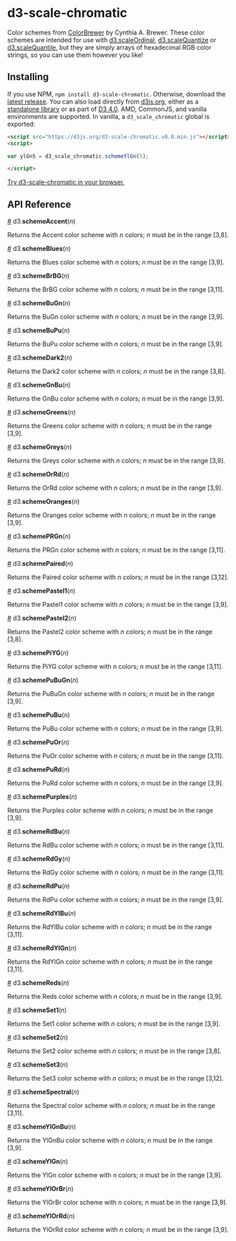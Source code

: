 # d3-scale-chromatic

Color schemes from [ColorBrewer](http://colorbrewer2.org) by Cynthia A. Brewer. These color schemes are intended for use with [d3.scaleOrdinal](https://github.com/d3/d3-scale/blob/master/README.md#ordinal-scales), [d3.scaleQuantize](https://github.com/d3/d3-scale/blob/master/README.md#quantize-scales) or [d3.scaleQuantile](https://github.com/d3/d3-scale/blob/master/README.md#quantile-scales), but they are simply arrays of hexadecimal RGB color strings, so you can use them however you like!

## Installing

If you use NPM, `npm install d3-scale-chromatic`. Otherwise, download the [latest release](https://github.com/d3/d3-scale-chromatic/releases/latest). You can also load directly from [d3js.org](https://d3js.org), either as a [standalone library](https://d3js.org/d3-scale-chromatic.v0.0.min.js) or as part of [D3 4.0](https://github.com/d3/d3). AMD, CommonJS, and vanilla environments are supported. In vanilla, a `d3_scale_chromatic` global is exported:

```html
<script src="https://d3js.org/d3-scale-chromatic.v0.0.min.js"></script>
<script>

var ylGn5 = d3_scale_chromatic.schemeYlGn(5);

</script>
```

[Try d3-scale-chromatic in your browser.](https://tonicdev.com/npm/d3-scale-chromatic)

## API Reference

<a href="#schemeAccent" name="schemeAccent">#</a> d3.<b>schemeAccent</b>(<i>n</i>)

Returns the Accent color scheme with *n* colors; *n* must be in the range [3,8].

<a href="#schemeBlues" name="schemeBlues">#</a> d3.<b>schemeBlues</b>(<i>n</i>)

Returns the Blues color scheme with *n* colors; *n* must be in the range [3,9].

<a href="#schemeBrBG" name="schemeBrBG">#</a> d3.<b>schemeBrBG</b>(<i>n</i>)

Returns the BrBG color scheme with *n* colors; *n* must be in the range [3,11].

<a href="#schemeBuGn" name="schemeBuGn">#</a> d3.<b>schemeBuGn</b>(<i>n</i>)

Returns the BuGn color scheme with *n* colors; *n* must be in the range [3,9].

<a href="#schemeBuPu" name="schemeBuPu">#</a> d3.<b>schemeBuPu</b>(<i>n</i>)

Returns the BuPu color scheme with *n* colors; *n* must be in the range [3,9].

<a href="#schemeDark2" name="schemeDark2">#</a> d3.<b>schemeDark2</b>(<i>n</i>)

Returns the Dark2 color scheme with *n* colors; *n* must be in the range [3,8].

<a href="#schemeGnBu" name="schemeGnBu">#</a> d3.<b>schemeGnBu</b>(<i>n</i>)

Returns the GnBu color scheme with *n* colors; *n* must be in the range [3,9].

<a href="#schemeGreens" name="schemeGreens">#</a> d3.<b>schemeGreens</b>(<i>n</i>)

Returns the Greens color scheme with *n* colors; *n* must be in the range [3,9].

<a href="#schemeGreys" name="schemeGreys">#</a> d3.<b>schemeGreys</b>(<i>n</i>)

Returns the Greys color scheme with *n* colors; *n* must be in the range [3,9].

<a href="#schemeOrRd" name="schemeOrRd">#</a> d3.<b>schemeOrRd</b>(<i>n</i>)

Returns the OrRd color scheme with *n* colors; *n* must be in the range [3,9].

<a href="#schemeOranges" name="schemeOranges">#</a> d3.<b>schemeOranges</b>(<i>n</i>)

Returns the Oranges color scheme with *n* colors; *n* must be in the range [3,9].

<a href="#schemePRGn" name="schemePRGn">#</a> d3.<b>schemePRGn</b>(<i>n</i>)

Returns the PRGn color scheme with *n* colors; *n* must be in the range [3,11].

<a href="#schemePaired" name="schemePaired">#</a> d3.<b>schemePaired</b>(<i>n</i>)

Returns the Paired color scheme with *n* colors; *n* must be in the range [3,12].

<a href="#schemePastel1" name="schemePastel1">#</a> d3.<b>schemePastel1</b>(<i>n</i>)

Returns the Pastel1 color scheme with *n* colors; *n* must be in the range [3,9].

<a href="#schemePastel2" name="schemePastel2">#</a> d3.<b>schemePastel2</b>(<i>n</i>)

Returns the Pastel2 color scheme with *n* colors; *n* must be in the range [3,8].

<a href="#schemePiYG" name="schemePiYG">#</a> d3.<b>schemePiYG</b>(<i>n</i>)

Returns the PiYG color scheme with *n* colors; *n* must be in the range [3,11].

<a href="#schemePuBuGn" name="schemePuBuGn">#</a> d3.<b>schemePuBuGn</b>(<i>n</i>)

Returns the PuBuGn color scheme with *n* colors; *n* must be in the range [3,9].

<a href="#schemePuBu" name="schemePuBu">#</a> d3.<b>schemePuBu</b>(<i>n</i>)

Returns the PuBu color scheme with *n* colors; *n* must be in the range [3,9].

<a href="#schemePuOr" name="schemePuOr">#</a> d3.<b>schemePuOr</b>(<i>n</i>)

Returns the PuOr color scheme with *n* colors; *n* must be in the range [3,11].

<a href="#schemePuRd" name="schemePuRd">#</a> d3.<b>schemePuRd</b>(<i>n</i>)

Returns the PuRd color scheme with *n* colors; *n* must be in the range [3,9].

<a href="#schemePurples" name="schemePurples">#</a> d3.<b>schemePurples</b>(<i>n</i>)

Returns the Purples color scheme with *n* colors; *n* must be in the range [3,9].

<a href="#schemeRdBu" name="schemeRdBu">#</a> d3.<b>schemeRdBu</b>(<i>n</i>)

Returns the RdBu color scheme with *n* colors; *n* must be in the range [3,11].

<a href="#schemeRdGy" name="schemeRdGy">#</a> d3.<b>schemeRdGy</b>(<i>n</i>)

Returns the RdGy color scheme with *n* colors; *n* must be in the range [3,11].

<a href="#schemeRdPu" name="schemeRdPu">#</a> d3.<b>schemeRdPu</b>(<i>n</i>)

Returns the RdPu color scheme with *n* colors; *n* must be in the range [3,9].

<a href="#schemeRdYlBu" name="schemeRdYlBu">#</a> d3.<b>schemeRdYlBu</b>(<i>n</i>)

Returns the RdYlBu color scheme with *n* colors; *n* must be in the range [3,11].

<a href="#schemeRdYlGn" name="schemeRdYlGn">#</a> d3.<b>schemeRdYlGn</b>(<i>n</i>)

Returns the RdYlGn color scheme with *n* colors; *n* must be in the range [3,11].

<a href="#schemeReds" name="schemeReds">#</a> d3.<b>schemeReds</b>(<i>n</i>)

Returns the Reds color scheme with *n* colors; *n* must be in the range [3,9].

<a href="#schemeSet1" name="schemeSet1">#</a> d3.<b>schemeSet1</b>(<i>n</i>)

Returns the Set1 color scheme with *n* colors; *n* must be in the range [3,9].

<a href="#schemeSet2" name="schemeSet2">#</a> d3.<b>schemeSet2</b>(<i>n</i>)

Returns the Set2 color scheme with *n* colors; *n* must be in the range [3,8].

<a href="#schemeSet3" name="schemeSet3">#</a> d3.<b>schemeSet3</b>(<i>n</i>)

Returns the Set3 color scheme with *n* colors; *n* must be in the range [3,12].

<a href="#schemeSpectral" name="schemeSpectral">#</a> d3.<b>schemeSpectral</b>(<i>n</i>)

Returns the Spectral color scheme with *n* colors; *n* must be in the range [3,11].

<a href="#schemeYlGnBu" name="schemeYlGnBu">#</a> d3.<b>schemeYlGnBu</b>(<i>n</i>)

Returns the YlGnBu color scheme with *n* colors; *n* must be in the range [3,9].

<a href="#schemeYlGn" name="schemeYlGn">#</a> d3.<b>schemeYlGn</b>(<i>n</i>)

Returns the YlGn color scheme with *n* colors; *n* must be in the range [3,9].

<a href="#schemeYlOrBr" name="schemeYlOrBr">#</a> d3.<b>schemeYlOrBr</b>(<i>n</i>)

Returns the YlOrBr color scheme with *n* colors; *n* must be in the range [3,9].

<a href="#schemeYlOrRd" name="schemeYlOrRd">#</a> d3.<b>schemeYlOrRd</b>(<i>n</i>)

Returns the YlOrRd color scheme with *n* colors; *n* must be in the range [3,9].
